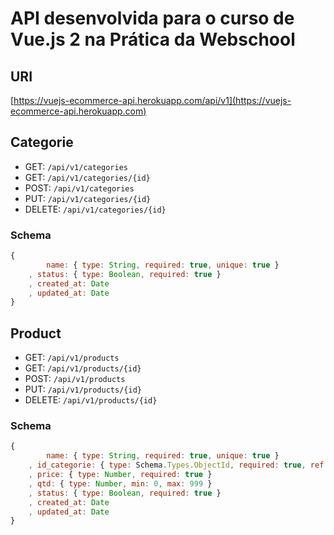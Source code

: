 # API desenvolvida para o curso de Vue.js 2 na Prática da Webschool

## URI

[https://vuejs-ecommerce-api.herokuapp.com/api/v1](https://vuejs-ecommerce-api.herokuapp.com)


## Categorie

- GET: `/api/v1/categories`  
- GET: `/api/v1/categories/{id}`  
- POST: `/api/v1/categories`  
- PUT: `/api/v1/categories/{id}`  
- DELETE: `/api/v1/categories/{id}`


### Schema

```js  
{
		name: { type: String, required: true, unique: true }
	, status: { type: Boolean, required: true }
	, created_at: Date
	, updated_at: Date
}
```


## Product

- GET: `/api/v1/products`  
- GET: `/api/v1/products/{id}`  
- POST: `/api/v1/products`  
- PUT: `/api/v1/products/{id}`  
- DELETE: `/api/v1/products/{id}`


### Schema

```js  
{
		name: { type: String, required: true, unique: true }
	, id_categorie: { type: Schema.Types.ObjectId, required: true, ref: 'Categorie' }
	, price: { type: Number, required: true }
	, qtd: { type: Number, min: 0, max: 999 }
	, status: { type: Boolean, required: true }
	, created_at: Date
	, updated_at: Date
}
```
